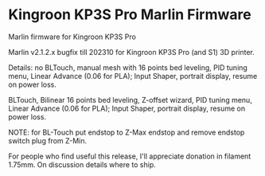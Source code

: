 # Kingroon KP3S Pro Marlin Firmware

Marlin firmware for Kingroon KP3S Pro

Marlin v2.1.2.x bugfix till 202310 for Kingroon KP3S Pro (and S1) 3D printer.

Details:
no BLTouch, 
manual mesh with 16 points bed leveling,
PID tuning menu,
Linear Advance (0.06 for PLA);
Input Shaper,
portrait display,
resume on power loss.

BLTouch, 
Bilinear 16 points bed leveling,
Z-offset wizard,
PID tuning menu,
Linear Advance (0.06 for PLA);
Input Shaper,
portrait display,
resume on power loss.

NOTE: for BL-Touch put endstop to Z-Max endstop and remove endstop switch plug from Z-Min.

For people who find useful this release, I'll appreciate donation in filament 1.75mm. 
On discussion details where to ship.
